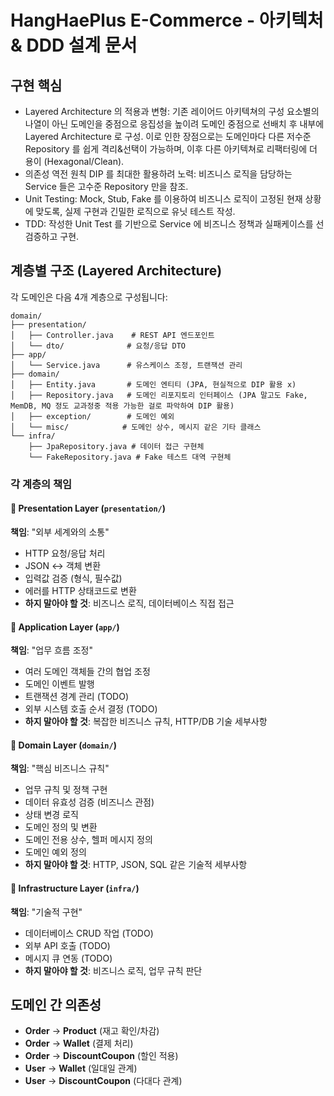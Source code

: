 # HangHaePlus E-Commerce - 아키텍처 & DDD 설계 문서

## 구현 핵심

- Layered Architecture 의 적용과 변형: 기존 레이어드 아키텍쳐의 구성 요소별의 나열이 아닌 도메인을 중점으로 응집성을 높이려 도메인 중점으로 선배치 후 내부에 Layered Architecture 로 구성. 이로 인한 장점으로는 도메인마다 다른 저수준 Repository 를 쉽게 격리&선택이 가능하며, 이후 다른 아키텍쳐로 리팩터링에 더 용이 (Hexagonal/Clean).
- 의존성 역전 원칙 DIP 를 최대한 활용하려 노력: 비즈니스 로직을 담당하는 Service 들은 고수준 Repository 만을 참조.
- Unit Testing: Mock, Stub, Fake 를 이용하여 비즈니스 로직이 고정된 현재 상황에 맞도록, 실제 구현과 긴밀한 로직으로 유닛 테스트 작성.
- TDD: 작성한 Unit Test 를 기반으로 Service 에 비즈니스 정책과 실패케이스를 선검증하고 구현.

## 계층별 구조 (Layered Architecture)

각 도메인은 다음 4개 계층으로 구성됩니다:

```
domain/
├── presentation/           
│   ├── Controller.java    # REST API 엔드포인트
│   └── dto/              # 요청/응답 DTO
├── app/                  
│   └── Service.java      # 유스케이스 조정, 트랜잭션 관리
├── domain/               
│   ├── Entity.java       # 도메인 엔티티 (JPA, 현실적으로 DIP 활용 x)
│   ├── Repository.java   # 도메인 리포지토리 인터페이스 (JPA 말고도 Fake, MemDB, MQ 정도 교과정중 적용 가능한 걸로 파악하여 DIP 활용)
│   ├── exception/        # 도메인 예외
│   └── misc/            # 도메인 상수, 메시지 같은 기타 클래스
└── infra/               
    ├── JpaRepository.java # 데이터 접근 구현체
    └── FakeRepository.java # Fake 테스트 대역 구현체
```

### 각 계층의 책임

#### 📱 **Presentation Layer** (`presentation/`)
**책임**: "외부 세계와의 소통"
- HTTP 요청/응답 처리
- JSON ↔ 객체 변환
- 입력값 검증 (형식, 필수값)
- 에러를 HTTP 상태코드로 변환
- **하지 말아야 할 것**: 비즈니스 로직, 데이터베이스 직접 접근

#### 🎯 **Application Layer** (`app/`)
**책임**: "업무 흐름 조정"
- 여러 도메인 객체들 간의 협업 조정
- 도메인 이벤트 발행
- 트랜잭션 경계 관리 (TODO)
- 외부 시스템 호출 순서 결정 (TODO)
- **하지 말아야 할 것**: 복잡한 비즈니스 규칙, HTTP/DB 기술 세부사항

#### 💎 **Domain Layer** (`domain/`)
**책임**: "핵심 비즈니스 규칙"
- 업무 규칙 및 정책 구현
- 데이터 유효성 검증 (비즈니스 관점)
- 상태 변경 로직
- 도메인 정의 및 변환
- 도메인 전용 상수, 헬퍼 메시지 정의
- 도메인 예외 정의
- **하지 말아야 할 것**: HTTP, JSON, SQL 같은 기술적 세부사항

#### 🔧 **Infrastructure Layer** (`infra/`)
**책임**: "기술적 구현"
- 데이터베이스 CRUD 작업 (TODO)
- 외부 API 호출 (TODO)
- 메시지 큐 연동 (TODO)
- **하지 말아야 할 것**: 비즈니스 로직, 업무 규칙 판단

## 도메인 간 의존성
- **Order** → **Product** (재고 확인/차감)
- **Order** → **Wallet** (결제 처리)  
- **Order** → **DiscountCoupon** (할인 적용)
- **User** → **Wallet** (일대일 관계)
- **User** → **DiscountCoupon** (다대다 관계)
